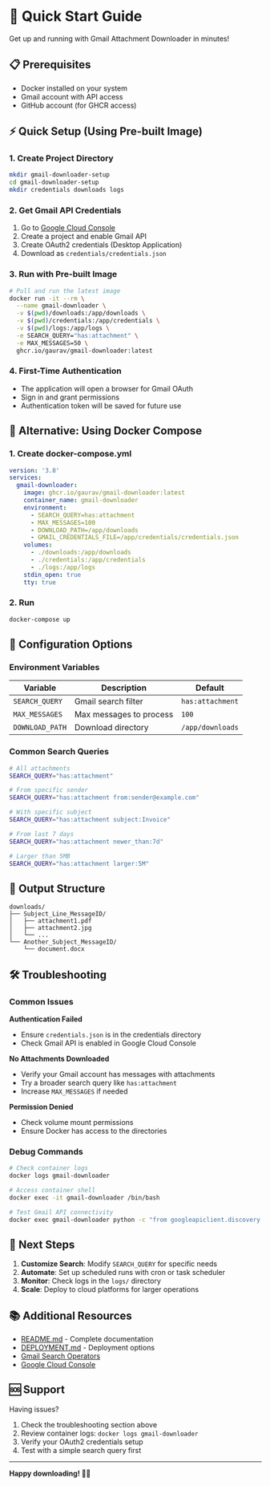 # 🚀 Quick Start Guide

Get up and running with Gmail Attachment Downloader in minutes!

## 📋 Prerequisites

- Docker installed on your system
- Gmail account with API access
- GitHub account (for GHCR access)

## ⚡ Quick Setup (Using Pre-built Image)

### 1. Create Project Directory

```bash
mkdir gmail-downloader-setup
cd gmail-downloader-setup
mkdir credentials downloads logs
```

### 2. Get Gmail API Credentials

1. Go to [Google Cloud Console](https://console.cloud.google.com/)
2. Create a project and enable Gmail API
3. Create OAuth2 credentials (Desktop Application)
4. Download as `credentials/credentials.json`

### 3. Run with Pre-built Image

```bash
# Pull and run the latest image
docker run -it --rm \
  --name gmail-downloader \
  -v $(pwd)/downloads:/app/downloads \
  -v $(pwd)/credentials:/app/credentials \
  -v $(pwd)/logs:/app/logs \
  -e SEARCH_QUERY="has:attachment" \
  -e MAX_MESSAGES=50 \
  ghcr.io/gaurav/gmail-downloader:latest
```

### 4. First-Time Authentication

- The application will open a browser for Gmail OAuth
- Sign in and grant permissions
- Authentication token will be saved for future use

## 🐳 Alternative: Using Docker Compose

### 1. Create docker-compose.yml

```yaml
version: '3.8'
services:
  gmail-downloader:
    image: ghcr.io/gaurav/gmail-downloader:latest
    container_name: gmail-downloader
    environment:
      - SEARCH_QUERY=has:attachment
      - MAX_MESSAGES=100
      - DOWNLOAD_PATH=/app/downloads
      - GMAIL_CREDENTIALS_FILE=/app/credentials/credentials.json
    volumes:
      - ./downloads:/app/downloads
      - ./credentials:/app/credentials
      - ./logs:/app/logs
    stdin_open: true
    tty: true
```

### 2. Run

```bash
docker-compose up
```

## 🔧 Configuration Options

### Environment Variables

| Variable | Description | Default |
|----------|-------------|---------|
| `SEARCH_QUERY` | Gmail search filter | `has:attachment` |
| `MAX_MESSAGES` | Max messages to process | `100` |
| `DOWNLOAD_PATH` | Download directory | `/app/downloads` |

### Common Search Queries

```bash
# All attachments
SEARCH_QUERY="has:attachment"

# From specific sender
SEARCH_QUERY="has:attachment from:sender@example.com"

# With specific subject
SEARCH_QUERY="has:attachment subject:Invoice"

# From last 7 days
SEARCH_QUERY="has:attachment newer_than:7d"

# Larger than 5MB
SEARCH_QUERY="has:attachment larger:5M"
```

## 📁 Output Structure

```
downloads/
├── Subject_Line_MessageID/
│   ├── attachment1.pdf
│   ├── attachment2.jpg
│   └── ...
└── Another_Subject_MessageID/
    └── document.docx
```

## 🛠️ Troubleshooting

### Common Issues

**Authentication Failed**
- Ensure `credentials.json` is in the credentials directory
- Check Gmail API is enabled in Google Cloud Console

**No Attachments Downloaded**
- Verify your Gmail account has messages with attachments
- Try a broader search query like `has:attachment`
- Increase `MAX_MESSAGES` if needed

**Permission Denied**
- Check volume mount permissions
- Ensure Docker has access to the directories

### Debug Commands

```bash
# Check container logs
docker logs gmail-downloader

# Access container shell
docker exec -it gmail-downloader /bin/bash

# Test Gmail API connectivity
docker exec gmail-downloader python -c "from googleapiclient.discovery import build; print('OK')"
```

## 🎯 Next Steps

1. **Customize Search**: Modify `SEARCH_QUERY` for specific needs
2. **Automate**: Set up scheduled runs with cron or task scheduler  
3. **Monitor**: Check logs in the `logs/` directory
4. **Scale**: Deploy to cloud platforms for larger operations

## 📚 Additional Resources

- [README.md](README.md) - Complete documentation
- [DEPLOYMENT.md](DEPLOYMENT.md) - Deployment options
- [Gmail Search Operators](https://support.google.com/mail/answer/7190?hl=en)
- [Google Cloud Console](https://console.cloud.google.com/)

## 🆘 Support

Having issues? 
1. Check the troubleshooting section above
2. Review container logs: `docker logs gmail-downloader`
3. Verify your OAuth2 credentials setup
4. Test with a simple search query first

---

**Happy downloading! 📧📎**